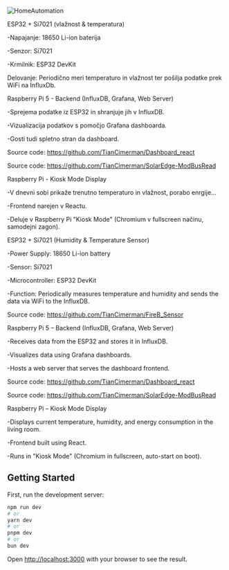 
![HomeAutomation](https://github.com/user-attachments/assets/de01bad8-057f-4c11-bcea-a74cd66fdf1d)


ESP32 + Si7021 (vlažnost & temperatura)

-Napajanje: 18650 Li-ion baterija

-Senzor: Si7021

-Krmilnik: ESP32 DevKit

Delovanje: Periodično meri temperaturo in vlažnost ter pošilja podatke prek WiFi na InfluxDb.



Raspberry Pi 5 - Backend (InfluxDB, Grafana, Web Server)

-Sprejema podatke iz ESP32 in shranjuje jih v InfluxDB.

-Vizualizacija podatkov s pomočjo Grafana dashboarda.

-Gosti tudi spletno stran da dashboard.

Source code: https://github.com/TianCimerman/Dashboard_react

Source code: https://github.com/TianCimerman/SolarEdge-ModBusRead

Raspberry Pi - Kiosk Mode Display

-V dnevni sobi prikaže trenutno temperaturo in vlažnost, porabo enrgije...

-Frontend narejen v Reactu.

-Deluje v Raspberry Pi "Kiosk Mode" (Chromium v fullscreen načinu, samodejni zagon).


ESP32 + Si7021 (Humidity & Temperature Sensor)

-Power Supply: 18650 Li-ion battery

-Sensor: Si7021

-Microcontroller: ESP32 DevKit

-Function: Periodically measures temperature and humidity and sends the data via WiFi to the InfluxDB.

Source code: https://github.com/TianCimerman/FireB_Sensor

Raspberry Pi 5 – Backend (InfluxDB, Grafana, Web Server)

-Receives data from the ESP32 and stores it in InfluxDB.

-Visualizes data using Grafana dashboards.

-Hosts a web server that serves the dashboard frontend.

Source code: https://github.com/TianCimerman/Dashboard_react

Source code: https://github.com/TianCimerman/SolarEdge-ModBusRead

Raspberry Pi – Kiosk Mode Display

-Displays current temperature, humidity, and energy consumption in the living room.

-Frontend built using React.

-Runs in "Kiosk Mode" (Chromium in fullscreen, auto-start on boot).



## Getting Started

First, run the development server:

```bash
npm run dev
# or
yarn dev
# or
pnpm dev
# or
bun dev
```

Open [http://localhost:3000](http://localhost:3000) with your browser to see the result.
